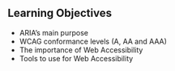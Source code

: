 ## Learning Objectives

- ARIA’s main purpose
- WCAG conformance levels (A, AA and AAA)
- The importance of Web Accessibility
- Tools to use for Web Accessibility
